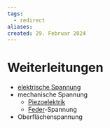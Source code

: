 ```yaml
---
tags:
  - redirect
aliases: 
created: 29. Februar 2024
---
```


# Weiterleitungen

- [elektrische Spannung](elektrische%20Spannung.md)
- mechanische Spannung
  - [Piezoelektrik](../Messtechnik/Piezoelektrik.md)
  - [Feder](../Physik/Federkraft.md)-Spannung
- Oberflächenspannung